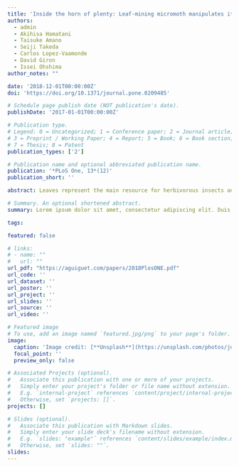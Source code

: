 ```yaml
---
title: 'Inside the horn of plenty: Leaf-mining micromoth manipulates its host plant to obtain unending food provisioning'
authors:
  - admin
  - Akihisa Hamatani
  - Taisuke Amano
  - Seiji Takeda
  - Carlos Lopez-Vaamonde
  - David Giron
  - Issei Ohshima
author_notes: ""

date: '2018-12-01T00:00:00Z'
doi: 'https://doi.org/10.1371/journal.pone.0209485'

# Schedule page publish date (NOT publication's date).
publishDate: '2017-01-01T00:00:00Z'

# Publication type.
# Legend: 0 = Uncategorized; 1 = Conference paper; 2 = Journal article;
# 3 = Preprint / Working Paper; 4 = Report; 5 = Book; 6 = Book section;
# 7 = Thesis; 8 = Patent
publication_types: ['2']

# Publication name and optional abbreviated publication name.
publication: '*PLoS One, 13*(12)'
publication_short: ''

abstract: Leaves represent the main resource for herbivorous insects and their performances are mainly a function of leaf nutritional quality. Two feeding strategies are known to optimize the exploitation of leaf resources, leaf-miners that selectively feed on tissues of high nutritional quality and gall-inducers that induce the development of a new tissue showing an enhanced nutritional value. Some leaf-miners are known to also manipulate their nutritional environment, but do not affect plant development. Cases of callus proliferation in leaf-mines have been reported, however, the direct role of the insect in the formation of additional plant cells and the nutritional function of this tissue have never been established. Using an experimental approach, we show that leaf-mining larvae of micromoth, Borboryctis euryae (Lepidoptera, Gracillariidae), that grow on Eurya japonica (Pentaphylacaceae), actively induce callus proliferation within their leaf-mine at the fourth instar. We experimentally demonstrated that, at this developmental stage, the larva feeds exclusively on this newly formed tissue and feeding of the tissue is essential for completing larval stage. Phenological census revealed considerable expansion and variation of fourth instar duration caused by the continuous production of callus. We propose here the “cornucopia” hypothesis which states that the newly produced callus induced by the leaf-mining larvae provides virtually unending nourishment, which in turn allows flexible larval development time. This represents the first example of a leaf-miner manipulating plant development to its benefit, like a gall-inducer. We propose to name this life style “mine-galler”.

# Summary. An optional shortened abstract.
summary: Lorem ipsum dolor sit amet, consectetur adipiscing elit. Duis posuere tellus ac convallis placerat. Proin tincidunt magna sed ex sollicitudin condimentum.

tags:

featured: false

# links:
# - name: ""
#   url: ""
url_pdf: "https://aguiguet.com/papers/2018PlosONE.pdf"
url_code: ''
url_dataset: ''
url_poster: ''
url_project: ''
url_slides: ''
url_source: ''
url_video: ''

# Featured image
# To use, add an image named `featured.jpg/png` to your page's folder.
image:
  caption: 'Image credit: [**Unsplash**](https://unsplash.com/photos/jdD8gXaTZsc)'
  focal_point: ''
  preview_only: false

# Associated Projects (optional).
#   Associate this publication with one or more of your projects.
#   Simply enter your project's folder or file name without extension.
#   E.g. `internal-project` references `content/project/internal-project/index.md`.
#   Otherwise, set `projects: []`.
projects: []

# Slides (optional).
#   Associate this publication with Markdown slides.
#   Simply enter your slide deck's filename without extension.
#   E.g. `slides: "example"` references `content/slides/example/index.md`.
#   Otherwise, set `slides: ""`.
slides:
---
```


